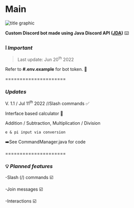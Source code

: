 # **Main**
![title graphic](https://i.ibb.co/f0H4qLP/title.png)

  **Custom Discord bot made using Java Discord API ([JDA](https://github.com/DV8FromTheWorld/JDA))** :keyboard:
### :grey_exclamation: ***Important***
> Last update: Jun 20<sup>th</sup> 2022

  Refer to __#.env.example__ for bot token. :page_facing_up:


=====================

### ***Updates***
 V. 1.1  / Jul 11<sup>th</sup> 2022
//Slash commands ✅

  Interface based calculator 🔢
  
   Addition / Subtraction, 
   Multiplication / Division
    
    e & pi input via conversion
   
➡️See CommandManager.java for code

=====================


### :bulb: ***Planned features***

  -Slash (/) commands :ballot_box_with_check:

  -Join messages :ballot_box_with_check:

  -Interactions :ballot_box_with_check:

